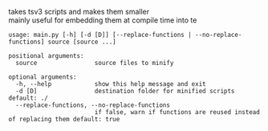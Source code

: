 takes tsv3 scripts and makes them smaller  
mainly useful for embedding them at compile time into te

```
usage: main.py [-h] [-d [D]] [--replace-functions | --no-replace-functions] source [source ...]

positional arguments:
  source                source files to minify

optional arguments:
  -h, --help            show this help message and exit
  -d [D]                destination folder for minified scripts default: ./
  --replace-functions, --no-replace-functions
                        if false, warn if functions are reused instead of replacing them default: true
```
